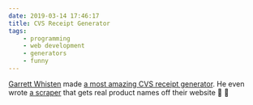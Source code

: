 ```yaml
---
date: 2019-03-14 17:46:17
title: CVS Receipt Generator
tags:
    - programming
    - web development
    - generators
    - funny
---
```


[Garrett Whisten](https://garrettbear.com/) made [a most amazing CVS receipt generator](https://codepen.io/garrettbear/full/JzMmqg). He even wrote [a scraper](https://github.com/garrettbear/CVScraper) that gets real product names off their website 🙏 🙌

